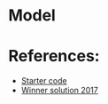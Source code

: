# Model

# References:
- [Starter code](https://github.com/google/youtube-8m)
- [Winner solution 2017](https://github.com/antoine77340/Youtube-8M-WILLOW)
